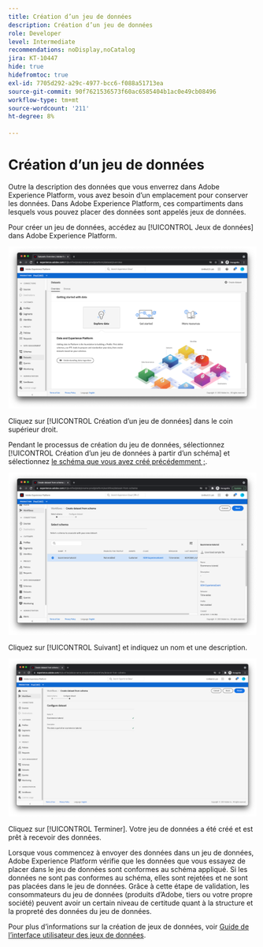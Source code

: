 ```yaml
---
title: Création d’un jeu de données
description: Création d’un jeu de données
role: Developer
level: Intermediate
recommendations: noDisplay,noCatalog
jira: KT-10447
hide: true
hidefromtoc: true
exl-id: 7705d292-a29c-4977-bcc6-f088a51713ea
source-git-commit: 90f7621536573f60ac6585404b1ac0e49cb08496
workflow-type: tm+mt
source-wordcount: '211'
ht-degree: 8%

---
```


# Création d’un jeu de données

Outre la description des données que vous enverrez dans Adobe Experience Platform, vous avez besoin d’un emplacement pour conserver les données. Dans Adobe Experience Platform, ces compartiments dans lesquels vous pouvez placer des données sont appelés jeux de données.

Pour créer un jeu de données, accédez au [!UICONTROL Jeux de données] dans Adobe Experience Platform.

![Vue Jeux de données](../../../assets/implementation-strategy/datasets-view.png)

Cliquez sur [!UICONTROL Création d’un jeu de données] dans le coin supérieur droit.

Pendant le processus de création du jeu de données, sélectionnez [!UICONTROL Création d’un jeu de données à partir d’un schéma] et sélectionnez [le schéma que vous avez créé précédemment ;](create-a-schema.md).

![Sélection de schéma](../../../assets/implementation-strategy/schema-selection.png)

Cliquez sur [!UICONTROL Suivant] et indiquez un nom et une description.

![Nom et description du jeu de données](../../../assets/implementation-strategy/dataset-name-description.png)

Cliquez sur [!UICONTROL Terminer]. Votre jeu de données a été créé et est prêt à recevoir des données.

Lorsque vous commencez à envoyer des données dans un jeu de données, Adobe Experience Platform vérifie que les données que vous essayez de placer dans le jeu de données sont conformes au schéma appliqué. Si les données ne sont pas conformes au schéma, elles sont rejetées et ne sont pas placées dans le jeu de données. Grâce à cette étape de validation, les consommateurs du jeu de données (produits d’Adobe, tiers ou votre propre société) peuvent avoir un certain niveau de certitude quant à la structure et la propreté des données du jeu de données.

Pour plus d’informations sur la création de jeux de données, voir [Guide de l’interface utilisateur des jeux de données](https://experienceleague.adobe.com/docs/experience-platform/catalog/datasets/user-guide.html?lang=fr).
